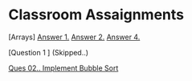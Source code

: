 # Classroom Assaignments

[Arrays]   [Answer 1.](https://codeshare.io/0bQeO8)     [Answer 2.](https://codeshare.io/NKjQV9)     [Answer 4.](https://codeshare.io/ldkJej)

[Question 1 ] (Skipped..)

[Ques 02.. Implement Bubble Sort](https://github.com/ShubhamViswa/DSA_Collage_Assaignment/blob/main/bubblesort.cpp)
